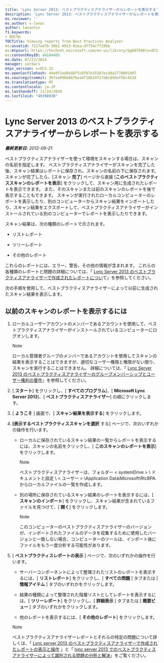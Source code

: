 ```yaml
---
title: 'Lync Server 2013: ベストプラクティスアナライザーからレポートを表示する'
description: 'Lync Server 2013: ベストプラクティスアナライザーからレポートを表示します。'
ms.reviewer: ''
ms.author: v-lanac
author: lanachin
f1.keywords:
- NOCSH
TOCTitle: Viewing reports from Best Practices Analyzer
ms:assetid: 7217a47b-36b1-4923-81ea-df754cff29bb
ms:mtpsurl: https://technet.microsoft.com/en-us/library/Gg607690(v=OCS.15)
ms:contentKeyID: 48184465
ms.date: 07/23/2014
manager: serdars
mtps_version: v=OCS.15
ms.openlocfilehash: 44e0f1ed8d48f5c8fb7e35187ecdda2778091407
ms.sourcegitcommit: 36fee89bb887bea4f18b19f17a8c69daf5bc423d
ms.translationtype: MT
ms.contentlocale: ja-JP
ms.lasthandoff: 11/24/2020
ms.locfileid: "49398930"
---
```

# <a name="viewing-reports-from-best-practices-analyzer-in-lync-server-2013"></a>Lync Server 2013 のベストプラクティスアナライザーからレポートを表示する

<div data-xmlns="http://www.w3.org/1999/xhtml">

<div class="topic" data-xmlns="http://www.w3.org/1999/xhtml" data-msxsl="urn:schemas-microsoft-com:xslt" data-cs="https://msdn.microsoft.com/">

<div data-asp="https://msdn2.microsoft.com/asp">



</div>

<div id="mainSection">

<div id="mainBody">

<span> </span>

_**最終更新日:** 2012-09-21_

ベストプラクティスアナライザーを使って環境をスキャンする場合は、スキャンの名前を指定します。 ベストプラクティスアナライザーがスキャンを完了した後、スキャン結果はレポートに保存され、スキャンの名前の下に保存されます。 スキャンが完了したら、[スキャン **完了**] ページから直接 [**このベストプラクティススキャンのレポートを表示**] をクリックして、スキャン用に生成されたレポートを表示できます。 また、そのスキャンまたは前のスキャンのレポートを後で表示することもできます。 スキャンが実行されたローカルコンピューターのレポートを表示したり、別のコンピューターからスキャン結果をインポートしたり、スキャン結果をエクスポートして、ベストプラクティスアナライザーがインストールされている別のコンピューターでレポートを表示したりできます。

スキャン結果は、次の種類のレポートで示されます。

  - リストレポート

  - ツリーレポート

  - その他のレポート

これらのレポートには、エラー、警告、その他の情報が含まれます。 これらの各種類のレポートと問題の詳細については、「 [Lync Server 2013 のベストプラクティスアナライザーで作成されたレポートについ](lync-server-2013-understanding-reports-created-by-best-practices-analyzer.md)て」を参照してください。

次の手順を使用して、ベストプラクティスアナライザーによって以前に生成されたスキャン結果を表示します。

<div>

## <a name="to-view-reports-from-a-previous-scan"></a>以前のスキャンのレポートを表示するには

1.  ローカルユーザーアカウントのメンバーであるアカウントを使用して、ベストプラクティスアナライザーがインストールされているコンピューターにログオンします。
    
    > [!NOTE]  
    > ローカル管理者グループのメンバーであるアカウントを使用してスキャンの結果を表示することはできますが、適切なユーザー権限と権限がない限り、スキャンを実行することはできません。 詳細については、「 <A href="lync-server-2013-group-memberships-and-user-rights-requirements-for-best-practices-analyzer.md">Lync Server 2013 のベストプラクティスアナライザーのグループメンバーシップとユーザー権利の要件</A>」を参照してください。

2.  [ **スタート**] をクリックし、[ **すべてのプログラム**]、[ **Microsoft Lync Server 2013**]、[ **ベストプラクティスアナライザー**] の順にクリックします。

3.  [ **ようこそ** ] 画面で、[ **スキャン結果を表示する**] をクリックします。

4.  **[表示するベストプラクティススキャンを選択** する] ページで、次のいずれかの操作を行います。
    
      - ローカルに保存されているスキャン結果の一覧からレポートを表示するには、スキャンの名前をクリックし、[ **このスキャンのレポートを表示**] をクリックします。
        
        > [!NOTE]  
        > ベストプラクティスアナライザーは、フォルダー &lt; systemDrive &gt; \\ ドキュメントと設定 \\ &lt; ユーザー &gt; \Application Data\Microsoft\RtcBPA. からローカルファイルの一覧を作成します。
    
      - 別の場所に保存されているスキャン結果のレポートを表示するには、[ **スキャンのインポート**] をクリックし、スキャン結果が含まれているファイルを見つけて、[ **開く**] をクリックします。
        
        > [!NOTE]  
        > このコンピューターのベストプラクティスアナライザーのバージョンが、インポートされたファイルのデータを収集するために使用したバージョンと一致しない場合、コンピューターのツールは、インポート後にファイルをもう一度分析する可能性があります。

5.  [ **ベストプラクティスレポートの表示** ] ページで、次のいずれかの操作を行います。
    
      - サーバーコンポーネントによって整理されたリストのレポートを表示するには、[ **リストレポート**] をクリックし、[ **すべての問題** ] タブまたは [ **情報アイテム** ] タブのいずれかをクリックします。
    
      - 結果の種類によって整理された階層リストとしてレポートを表示するには、[ **ツリーレポート**] をクリックし、[ **詳細表示** ] タブまたは [ **概要ビュー** ] タブのいずれかをクリックします。
    
      - 他のレポートを表示するには、[ **その他のレポート**] をクリックします。
    
    > [!NOTE]  
    > ベストプラクティスアナライザーレポートとそれらの特定の問題について詳しくは、「 <A href="lync-server-2013-viewing-and-working-with-reports-created-by-best-practices-analyzer.md">Lync server 2013 のベストプラクティスアナライザーで作成されたレポートの表示と操作</A> 」と「 <A href="lync-server-2013-analyzing-and-resolving-issues-identified-by-best-practices-analyzer.md">lync server 2013 でのベストプラクティスアナライザーによって識別される問題の分析と解決</A>」をご覧ください。

</div>

</div>

</div>

</div>

</div>

